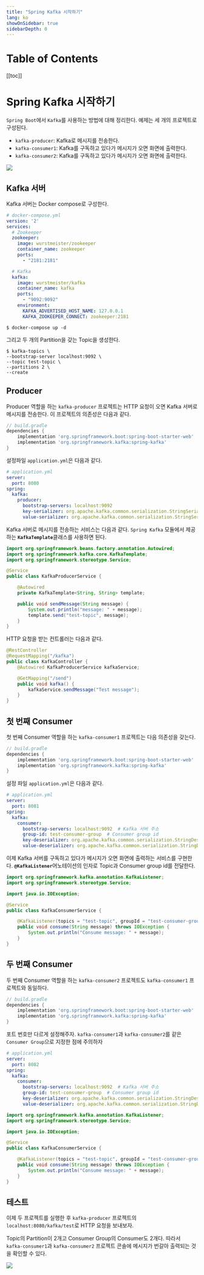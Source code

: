```yaml
---
title: "Spring Kafka 시작하기"
lang: ko
showOnSidebar: true
sidebarDepth: 0
---
```


# Table of Contents
[[toc]]

# Spring Kafka 시작하기
`Spring Boot`에서 `Kafka`를 사용하는 방법에 대해 정리한다. 예제는 세 개의 프로젝트로 구성된다.

- `kafka-producer`: Kafka로 메시지를 전송한다.
- `kafka-consumer1`: Kafka를 구독하고 있다가 메시지가 오면 화면에 출력한다.
- `kafka-consumer2`: Kafka를 구독하고 있다가 메시지가 오면 화면에 출력한다.

![](./220505_spring_kafka/1.png)

## Kafka 서버 
Kafka 서버는 Docker compose로 구성한다.
``` yml
# docker-compose.yml
version: '2'
services:
  # Zookeeper
  zookeeper:
    image: wurstmeister/zookeeper
    container_name: zookeeper
    ports:
      - "2181:2181"

  # Kafka
  kafka:
    image: wurstmeister/kafka
    container_name: kafka
    ports:
      - "9092:9092"
    environment:
      KAFKA_ADVERTISED_HOST_NAME: 127.0.0.1
      KAFKA_ZOOKEEPER_CONNECT: zookeeper:2181
```
```
$ docker-compose up -d 
```

그리고 두 개의 Partition을 갖는 Topic을 생성한다.
```
$ kafka-topics \
--bootstrap-server localhost:9092 \
--topic test-topic \
--partitions 2 \
--create
```


## Producer
Producer 역할을 하는 `kafka-producer` 프로젝트는 HTTP 요청이 오면 Kafka 서버로 메시지를 전송한다. 이 프로젝트의 의존성은 다음과 같다.

``` groovy {4}
// build.gradle 
dependencies {
    implementation 'org.springframework.boot:spring-boot-starter-web'
    implementation 'org.springframework.kafka:spring-kafka'
}
```
설정파일 `application.yml`은 다음과 같다.
``` yml
# application.yml
server:
  port: 8080
spring:
  kafka:
    producer:
      bootstrap-servers: localhost:9092
      key-serializer: org.apache.kafka.common.serialization.StringSerializer
      value-serializer: org.apache.kafka.common.serialization.StringSerializer
```

Kafka 서버로 메시지를 전송하는 서비스는 다음과 같다. `Spring Kafka` 모듈에서 제공하는 <b>`KafkaTemplate`</b>클래스를 사용하면 된다.
``` java {9,13}
import org.springframework.beans.factory.annotation.Autowired;
import org.springframework.kafka.core.KafkaTemplate;
import org.springframework.stereotype.Service;

@Service
public class KafkaProducerService {

    @Autowired
    private KafkaTemplate<String, String> template;

    public void sendMessage(String message) {
        System.out.println("message: " + message);
        template.send("test-topic", message);
    }
}
```

HTTP 요청을 받는 컨트롤러는 다음과 같다.
``` java
@RestController
@RequestMapping("/kafka")
public class KafkaController {
    @Autowired KafkaProducerService kafkaService;

    @GetMapping("/send")
    public void kafka() {
        kafkaService.sendMessage("Test message");
    }
}
```

## 첫 번째 Consumer
첫 번째 Consumer 역할을 하는 `kafka-consumer1` 프로젝트는 다음 의존성을 갖는다.
``` groovy {4}
// build.gradle
dependencies {
    implementation 'org.springframework.boot:spring-boot-starter-web'
    implementation 'org.springframework.kafka:spring-kafka'
}
```
설정 파일 `application.yml`은 다음과 같다.
``` yml
# application.yml
server:
  port: 8081
spring:
  kafka:
    consumer:
      bootstrap-servers: localhost:9092  # Kafka 서버 주소
      group-id: test-consumer-group  # Consumer group id
      key-deserializer: org.apache.kafka.common.serialization.StringDeserializer
      value-deserializer: org.apache.kafka.common.serialization.StringDeserializer
```
이제 Kafka 서버를 구독하고 있다가 메시지가 오면 화면에 출력하는 서비스를 구현한다. <b>`@KafkaListener`</b>어노테이션의 인자로 Topic과 Consumer group id를 전달한다.
``` java
import org.springframework.kafka.annotation.KafkaListener;
import org.springframework.stereotype.Service;

import java.io.IOException;

@Service
public class KafkaConsumerService {

    @KafkaListener(topics = "test-topic", groupId = "test-consumer-group")
    public void consume(String message) throws IOException {
        System.out.println("Consume message: " + message);
    }
}
``` 
## 두 번째 Consumer
두 번째 Consumer 역할을 하는 `kafka-consumer2` 프로젝트도 `kafka-consumer1` 프로젝트와 동일하다. 
``` groovy {4}
// build.gradle
dependencies {
    implementation 'org.springframework.boot:spring-boot-starter-web'
    implementation 'org.springframework.kafka:spring-kafka'
}
```
포트 번호만 다르게 설정해주자. `kafka-consumer1`과 `kafka-consumer2`를 같은 `Consumer Group`으로 지정한 점에 주의하자
``` yml {3,8}
# application.yml
server:
  port: 8082
spring:
  kafka:
    consumer:
      bootstrap-servers: localhost:9092  # Kafka 서버 주소
      group-id: test-consumer-group  # Consumer group id
      key-deserializer: org.apache.kafka.common.serialization.StringDeserializer
      value-deserializer: org.apache.kafka.common.serialization.StringDeserializer
```
``` java
import org.springframework.kafka.annotation.KafkaListener;
import org.springframework.stereotype.Service;

import java.io.IOException;

@Service
public class KafkaConsumerService {

    @KafkaListener(topics = "test-topic", groupId = "test-consumer-group")
    public void consume(String message) throws IOException {
        System.out.println("Consume message: " + message);
    }
}
``` 

## 테스트

이제 두 프로젝트를 실행한 후 `kafka-producer` 프로젝트의 `localhost:8080/kafka/test`로 HTTP 요청을 보내보자. 

Topic의 Partition이 2개고 Consumer Group의 Consumer도 2개다. 따라서 `kafka-consumer1`과 `kafka-consumer2` 프로젝트 콘솔에 메시지가 번갈아 출력되는 것을 확인할 수 있다.

![](./220505_spring_kafka/2.png)